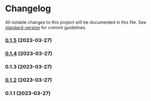 # Changelog

All notable changes to this project will be documented in this file. See [standard-version](https://github.com/conventional-changelog/standard-version) for commit guidelines.

### [0.1.5](https://github.com/qqqiuqihang/wild-dog/compare/v0.1.4...v0.1.5) (2023-03-27)

### [0.1.4](https://github.com/qqqiuqihang/wild-dog/compare/v0.1.3...v0.1.4) (2023-03-27)

### 0.1.3 (2023-03-27)

### [0.1.2](https://github.com/qqqiuqihang/wild-dog/compare/v0.1.1...v0.1.2) (2023-03-27)

### 0.1.1 (2023-03-27)
